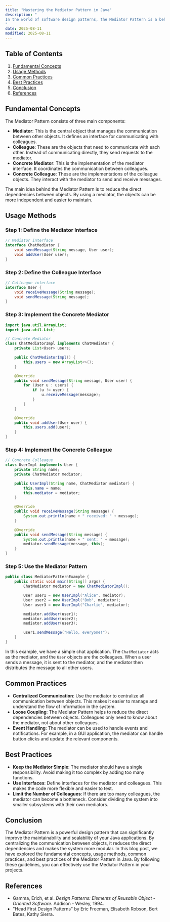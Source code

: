 ```yaml
---
title: "Mastering the Mediator Pattern in Java"
description: "
In the world of software design patterns, the Mediator Pattern is a behavioral pattern that promotes loose coupling between objects by centralizing their communication. Instead of having objects communicate directly with each other, they interact through a mediator object. This pattern simplifies the relationships between objects and makes the system more maintainable and scalable. In this blog post, we will explore the fundamental concepts of the Mediator Pattern in Java, its usage methods, common practices, and best practices.
"
date: 2025-08-11
modified: 2025-08-11
---
```


## Table of Contents
1. [Fundamental Concepts](#fundamental-concepts)
2. [Usage Methods](#usage-methods)
3. [Common Practices](#common-practices)
4. [Best Practices](#best-practices)
5. [Conclusion](#conclusion)
6. [References](#references)

## Fundamental Concepts
The Mediator Pattern consists of three main components:
- **Mediator**: This is the central object that manages the communication between other objects. It defines an interface for communicating with colleagues.
- **Colleague**: These are the objects that need to communicate with each other. Instead of communicating directly, they send requests to the mediator.
- **Concrete Mediator**: This is the implementation of the mediator interface. It coordinates the communication between colleagues.
- **Concrete Colleague**: These are the implementations of the colleague objects. They interact with the mediator to send and receive messages.

The main idea behind the Mediator Pattern is to reduce the direct dependencies between objects. By using a mediator, the objects can be more independent and easier to maintain.

## Usage Methods

### Step 1: Define the Mediator Interface
```java
// Mediator interface
interface ChatMediator {
    void sendMessage(String message, User user);
    void addUser(User user);
}
```

### Step 2: Define the Colleague Interface
```java
// Colleague interface
interface User {
    void receiveMessage(String message);
    void sendMessage(String message);
}
```

### Step 3: Implement the Concrete Mediator
```java
import java.util.ArrayList;
import java.util.List;

// Concrete Mediator
class ChatMediatorImpl implements ChatMediator {
    private List<User> users;

    public ChatMediatorImpl() {
        this.users = new ArrayList<>();
    }

    @Override
    public void sendMessage(String message, User user) {
        for (User u : users) {
            if (u != user) {
                u.receiveMessage(message);
            }
        }
    }

    @Override
    public void addUser(User user) {
        this.users.add(user);
    }
}
```

### Step 4: Implement the Concrete Colleague
```java
// Concrete Colleague
class UserImpl implements User {
    private String name;
    private ChatMediator mediator;

    public UserImpl(String name, ChatMediator mediator) {
        this.name = name;
        this.mediator = mediator;
    }

    @Override
    public void receiveMessage(String message) {
        System.out.println(name + " received: " + message);
    }

    @Override
    public void sendMessage(String message) {
        System.out.println(name + " sent: " + message);
        mediator.sendMessage(message, this);
    }
}
```

### Step 5: Use the Mediator Pattern
```java
public class MediatorPatternExample {
    public static void main(String[] args) {
        ChatMediator mediator = new ChatMediatorImpl();

        User user1 = new UserImpl("Alice", mediator);
        User user2 = new UserImpl("Bob", mediator);
        User user3 = new UserImpl("Charlie", mediator);

        mediator.addUser(user1);
        mediator.addUser(user2);
        mediator.addUser(user3);

        user1.sendMessage("Hello, everyone!");
    }
}
```

In this example, we have a simple chat application. The `ChatMediator` acts as the mediator, and the `User` objects are the colleagues. When a user sends a message, it is sent to the mediator, and the mediator then distributes the message to all other users.

## Common Practices
- **Centralized Communication**: Use the mediator to centralize all communication between objects. This makes it easier to manage and understand the flow of information in the system.
- **Loose Coupling**: The Mediator Pattern helps to reduce the direct dependencies between objects. Colleagues only need to know about the mediator, not about other colleagues.
- **Event Handling**: The mediator can be used to handle events and notifications. For example, in a GUI application, the mediator can handle button clicks and update the relevant components.

## Best Practices
- **Keep the Mediator Simple**: The mediator should have a single responsibility. Avoid making it too complex by adding too many functions.
- **Use Interfaces**: Define interfaces for the mediator and colleagues. This makes the code more flexible and easier to test.
- **Limit the Number of Colleagues**: If there are too many colleagues, the mediator can become a bottleneck. Consider dividing the system into smaller subsystems with their own mediators.

## Conclusion
The Mediator Pattern is a powerful design pattern that can significantly improve the maintainability and scalability of your Java applications. By centralizing the communication between objects, it reduces the direct dependencies and makes the system more modular. In this blog post, we have explored the fundamental concepts, usage methods, common practices, and best practices of the Mediator Pattern in Java. By following these guidelines, you can effectively use the Mediator Pattern in your projects.

## References
- Gamma, Erich, et al. *Design Patterns: Elements of Reusable Object - Oriented Software*. Addison - Wesley, 1994.
- "Head First Design Patterns" by Eric Freeman, Elisabeth Robson, Bert Bates, Kathy Sierra.